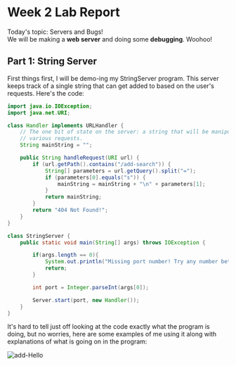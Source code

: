 # Week 2 Lab Report
Today's topic: Servers and Bugs!   
We will be making a **web server** and doing some **debugging**. Woohoo! 
   
## **Part 1: String Server**
First things first, I will be demo-ing my StringServer program. This server keeps track of a single string that can get added to based on the user's requests. Here's the code:    

~~~java
import java.io.IOException;
import java.net.URI;

class Handler implements URLHandler {
    // The one bit of state on the server: a string that will be manipulated by
    // various requests.
    String mainString = "";

    public String handleRequest(URI url) {
        if (url.getPath().contains("/add-search")) {
            String[] parameters = url.getQuery().split("=");
            if (parameters[0].equals("s")) {
                mainString = mainString + "\n" + parameters[1]; 
            }
            return mainString;
        }
        return "404 Not Found!";
    }
}

class StringServer {
    public static void main(String[] args) throws IOException {

        if(args.length == 0){
            System.out.println("Missing port number! Try any number between 1024 to 49151");
            return;
        }

        int port = Integer.parseInt(args[0]);

        Server.start(port, new Handler());
    }
}

~~~
    
It's hard to tell just off looking at the code exactly what the program is doing, but no worries, here are some examples of me using it along with explanations of what is going on in the program: 
    
![add-Hello]()
